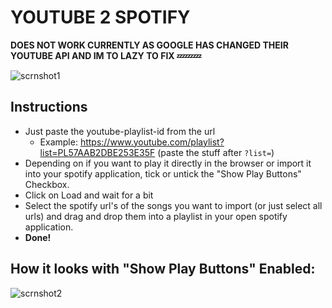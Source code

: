 YOUTUBE 2 SPOTIFY
=================

**DOES NOT WORK CURRENTLY AS GOOGLE HAS CHANGED THEIR YOUTUBE API AND IM TO LAZY TO FIX 💤💤💤**

![scrnshot1](https://cloud.githubusercontent.com/assets/7032914/6558937/80c602bc-c67f-11e4-87d6-32bd5f3e8f0e.PNG)

## Instructions ##

* Just paste the youtube-playlist-id from the url
  * Example: https://www.youtube.com/playlist?list=PL57AAB2DBE253E35F (paste the stuff after ```?list=```)
* Depending on if you want to play it directly in the browser or import it into your spotify application, tick or untick the "Show Play Buttons" Checkbox.
* Click on Load and wait for a bit
* Select the spotify url's of the songs you want to import (or just select all urls) and drag and drop them into a playlist in your open spotify application.
* **Done!**

## How it looks with "Show Play Buttons" Enabled: ##


![scrnshot2](https://cloud.githubusercontent.com/assets/7032914/6558957/a3ee80b6-c67f-11e4-8622-88fe720297d3.PNG)
